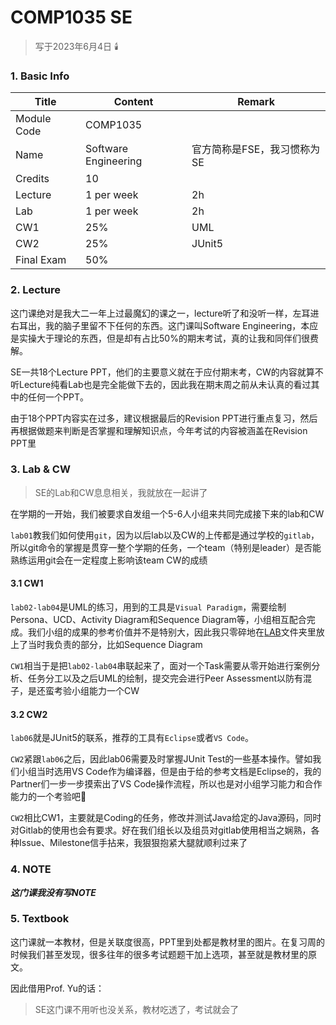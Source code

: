 # COMP1035 SE

>   写于2023年6月4日 🕯️



### 1. Basic Info

| Title       | Content              | Remark                      |
| ----------- | -------------------- | --------------------------- |
| Module Code | COMP1035             |                             |
| Name        | Software Engineering | 官方简称是FSE，我习惯称为SE |
| Credits     | 10                   |                             |
| Lecture     | 1 per week           | 2h                          |
| Lab         | 1 per week           | 2h                          |
| CW1         | 25%                  | UML                         |
| CW2         | 25%                  | JUnit5                      |
| Final Exam  | 50%                  |                             |



### 2. Lecture

这门课绝对是我大二一年上过最魔幻的课之一，lecture听了和没听一样，左耳进右耳出，我的脑子里留不下任何的东西。这门课叫Software Engineering，本应是实操大于理论的东西，但是却有占比50%的期末考试，真的让我和同伴们很费解。

SE一共18个Lecture PPT，他们的主要意义就在于应付期末考，CW的内容就算不听Lecture纯看Lab也是完全能做下去的，因此我在期末周之前从未认真的看过其中的任何一个PPT。

由于18个PPT内容实在过多，建议根据最后的Revision PPT进行重点复习，然后再根据做题来判断是否掌握和理解知识点，今年考试的内容被涵盖在Revision PPT里



### 3. Lab & CW

>   SE的Lab和CW息息相关，我就放在一起讲了

在学期的一开始，我们被要求自发组一个5-6人小组来共同完成接下来的lab和CW

`lab01`教我们如何使用`git`，因为以后lab以及CW的上传都是通过学校的`gitlab`，所以git命令的掌握是贯穿一整个学期的任务，一个team（特别是leader）是否能熟练运用git会在一定程度上影响该team CW的成绩

####  3.1 CW1

`lab02-lab04`是UML的练习，用到的工具是`Visual Paradigm`，需要绘制Persona、UCD、Activity Diagram和Sequence Diagram等，小组相互配合完成。我们小组的成果的参考价值并不是特别大，因此我只零碎地在[LAB](./LAB)文件夹里放上了当时我负责的部分，比如Sequence Diagram

`CW1`相当于是把`lab02-lab04`串联起来了，面对一个Task需要从零开始进行案例分析、任务分工以及之后UML的绘制，提交完会进行Peer Assessment以防有混子，是还蛮考验小组能力一个CW

#### 3.2 CW2

`lab06`就是JUnit5的联系，推荐的工具有`Eclipse`或者`VS Code`。

`CW2`紧跟`lab06`之后，因此lab06需要及时掌握JUnit Test的一些基本操作。譬如我们小组当时选用VS Code作为编译器，但是由于给的参考文档是Eclipse的，我的Partner们一步一步摸索出了VS Code操作流程，所以也是对小组学习能力和合作能力的一个考验吧🥺

`CW2`相比CW1，主要就是Coding的任务，修改并测试Java给定的Java源码，同时对Gitlab的使用也会有要求。好在我们组长以及组员对gitlab使用相当之娴熟，各种Issue、Milestone信手拈来，我狠狠抱紧大腿就顺利过来了



### 4. NOTE

***这门课我没有写NOTE***



### 5. Textbook

这门课就一本教材，但是关联度很高，PPT里到处都是教材里的图片。在复习周的时候我们甚至发现，很多往年的很多考试题题干加上选项，甚至就是教材里的原文。

因此借用Prof. Yu的话：

>   SE这门课不用听也没关系，教材吃透了，考试就会了

















